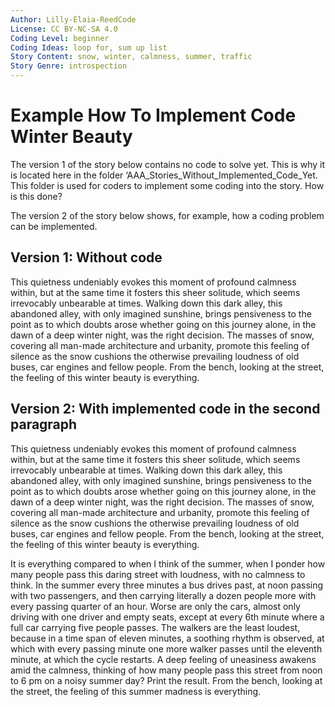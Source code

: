 ```yaml
---
Author: Lilly-Elaia-ReedCode
License: CC BY-NC-SA 4.0
Coding Level: beginner
Coding Ideas: loop for, sum up list
Story Content: snow, winter, calmness, summer, traffic
Story Genre: introspection
---
```


# Example How To Implement Code Winter Beauty

The version 1 of the story below contains no code to solve yet. This is why it
is located here in the folder ‘AAA_Stories_Without_Implemented_Code_Yet. This
folder is used for coders to implement some coding into the story. How is this
done?

The version 2 of the story below shows, for example, how a coding problem can be
implemented.

## Version 1: Without code

This quietness undeniably evokes this moment of profound calmness within, but at
the same time it fosters this sheer solitude, which seems irrevocably unbearable
at times. Walking down this dark alley, this abandoned alley, with only imagined
sunshine, brings pensiveness to the point as to which doubts arose whether going
on this journey alone, in the dawn of a deep winter night, was the right
decision. The masses of snow, covering all man-made architecture and urbanity,
promote this feeling of silence as the snow cushions the otherwise prevailing
loudness of old buses, car engines and fellow people. From the bench, looking at
the street, the feeling of this winter beauty is everything.

## Version 2: With implemented code in the second paragraph

This quietness undeniably evokes this moment of profound calmness within, but at
the same time it fosters this sheer solitude, which seems irrevocably unbearable
at times. Walking down this dark alley, this abandoned alley, with only imagined
sunshine, brings pensiveness to the point as to which doubts arose whether going
on this journey alone, in the dawn of a deep winter night, was the right
decision. The masses of snow, covering all man-made architecture and urbanity,
promote this feeling of silence as the snow cushions the otherwise prevailing
loudness of old buses, car engines and fellow people. From the bench, looking at
the street, the feeling of this winter beauty is everything.

It is everything compared to when I think of the summer, when I ponder how many
people pass this daring street with loudness, with no calmness to think. In the
summer every three minutes a bus drives past, at noon passing with two
passengers, and then carrying literally a dozen people more with every passing
quarter of an hour. Worse are only the cars, almost only driving with one driver
and empty seats, except at every 6th minute where a full car carrying five
people passes. The walkers are the least loudest, because in a time span of
eleven minutes, a soothing rhythm is observed, at which with every passing
minute one more walker passes until the eleventh minute, at which the cycle
restarts. A deep feeling of uneasiness awakens amid the calmness, thinking of
how many people pass this street from noon to 6 pm on a noisy summer day? Print
the result. From the bench, looking at the street, the feeling of this summer
madness is everything.
